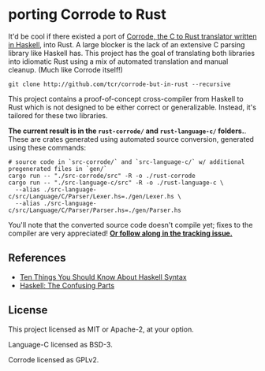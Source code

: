 # porting Corrode to Rust

It'd be cool if there existed a port of [Corrode, the C to Rust translator written in Haskell](https://github.com/jameysharp/corrode), into Rust. A large blocker is the lack of an extensive C parsing library like Haskell has. This project has the goal of translating both libraries into idiomatic Rust using a mix of automated translation and manual cleanup. (Much like Corrode itself!)

```
git clone http://github.com/tcr/corrode-but-in-rust --recursive
```

This project contains a proof-of-concept cross-compiler from Haskell to Rust which is not designed to be either correct or generalizable. Instead, it's tailored for these two libraries.

**The current result is in the `rust-corrode/` and `rust-language-c/` folders.**. These are crates generated using automated source conversion, generated using these commands:

```
# source code in `src-corrode/` and `src-language-c/` w/ additional pregenerated files in `gen/`
cargo run -- "./src-corrode/src" -R -o ./rust-corrode
cargo run -- "./src-language-c/src" -R -o ./rust-language-c \
  --alias ./src-language-c/src/Language/C/Parser/Lexer.hs=./gen/Lexer.hs \
  --alias ./src-language-c/src/Language/C/Parser/Parser.hs=./gen/Parser.hs
```

You'll note that the converted source code doesn't compile yet; fixes to the compiler are very appreciated! **[Or follow along in the tracking issue.](https://github.com/tcr/corrode-but-in-rust/issues/1)**

## References

* [Ten Things You Should Know About Haskell Syntax](https://www.fpcomplete.com/blog/2012/09/ten-things-you-should-know-about-haskell-syntax)
* [Haskell: The Confusing Parts](http://echo.rsmw.net/n00bfaq.html)

## License

This project licensed as MIT or Apache-2, at your option.

Language-C licensed as BSD-3.

Corrode licensed as GPLv2.
